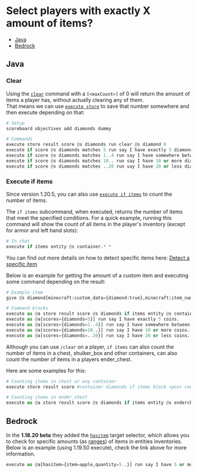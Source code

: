 # Select players with exactly X amount of items?

* [Java](#java)
* [Bedrock](#bedrock)

## Java

### Clear

Using the [`clear`](https://minecraft.wiki/Commands/clear) command with a `[<maxCount>]` of 0 will return the amount of items a player has, without actually clearing any of them.  
That means we can use [`execute store`](https://minecraft.wiki/w/Commands/execute#Store_subcommand) to save that number somewhere and then execute depending on that:

```py
# Setup
scoreboard objectives add diamonds dummy

# Commands
execute store result score @s diamonds run clear @s diamond 0
execute if score @s diamonds matches 5 run say I have exactly 5 diamonds in my inventory.
execute if score @s diamonds matches 1..4 run say I have somewhere between 1 and 4 diamonds in my inventory.
execute if score @s diamonds matches 10.. run say I have 10 or more diamonds in my inventory.
execute if score @s diamonds matches ..20 run say I have 20 or less diamonds in my inventory.
```

### Execute if items

Since version 1.20.5, you can also use [`execute if items`](https://minecraft.wiki/w/Commands/execute#(if%7Cunless)_items) to count the number of items.

The `if items` subcommand, when executed, returns the number of items that meet the specified conditions. For a quick example, running this command will show the count of all items in the player's inventory (except for armor and left hand slots):

```py
# In chat
execute if items entity @s container.* *
```

You can find out more details on how to detect specific items here: [Detect a specific item](/wiki/questions/detectitem)

Below is an example for getting the amount of a custom item and executing some command depending on the result:

```py
# Example item
give @s diamond[minecraft:custom_data={diamond:true},minecraft:item_name="'Custom Diamond'"]

# Command blocks
execute as @a store result score @s diamonds if items entity @s container.* *[custom_data~{diamond:true}]
execute as @a[scores={diamonds=5}] run say I have exactly 5 coins.
execute as @a[scores={diamonds=1..4}] run say I have somewhere between 1 and 4 coins.
execute as @a[scores={diamonds=10..}] run say I have 10 or more coins.
execute as @a[scores={diamonds=..20}] run say I have 20 or less coins.
```

Although you can use `/clear` on a player, `if items` can also count the number of items in a chest, shulker_box and other containers, can also count the number of items in a players ender_chest.

Here are some examples for this:

```py
# Counting items in chest or any container
execute store result score #container diamonds if items block <pos> container.* *[custom_data~{diamond:true}]

# Counting items in ender_chest
execute as @a store result score @s diamonds if items entity @s enderchest.* *[custom_data~{diamond:true}]
```

## Bedrock

In the **1.18.20 beta** they added the [`hasitem`](https://minecraft.wiki/wiki/Target_selectors#Selecting_targets_by_items) target selector, which allows you to check for specific amounts (as [ranges](/wiki/questions/range)) of items in entities inventories. Below is an example (using 1.19.50 execute), check the link above for more information.

```py
execute as @a[hasitem={item=apple,quantity=5..}] run say I have 5 or more apples in my inventory
```